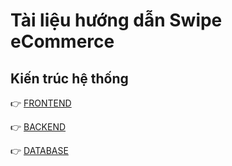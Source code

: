 # Tài liệu hướng dẫn Swipe eCommerce

## Kiến trúc hệ thống

👉 [FRONTEND](frontend.md)

👉 [BACKEND](backend.md)

👉 [DATABASE](database.md)
